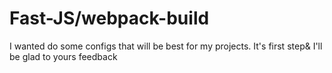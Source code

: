 # Fast-JS/webpack-build

I wanted do some configs that will be best for my projects. It's first step& I'll be glad to yours feedback

